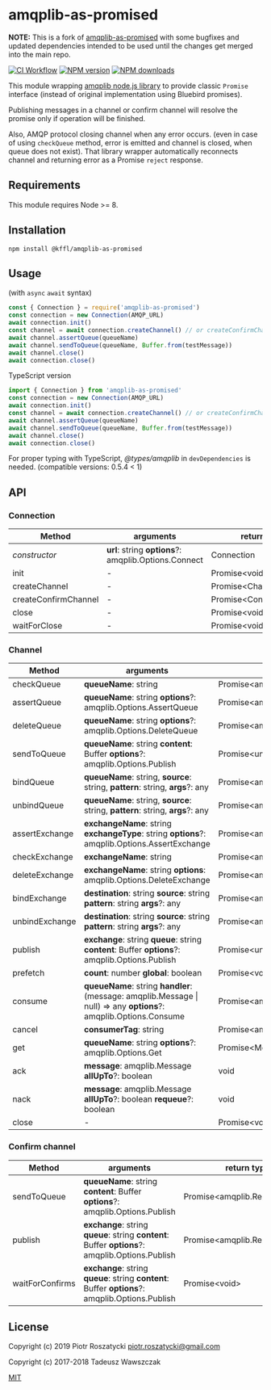 # amqplib-as-promised

**NOTE:** This is a fork of [amqplib-as-promised](https://github.com/twawszczak/amqplib-as-promised)
with some bugfixes and updated dependencies intended to be used until the
changes get merged into the main repo.

<!-- markdownlint-disable -->

[![CI Workflow](https://github.com/kffl/amqplib-as-promised/actions/workflows/ci.yml/badge.svg)](https://github.com/kffl/amqplib-as-promised/actions/workflows/ci.yml)
[![NPM version](https://img.shields.io/npm/v/@kffl/amqplib-as-promised.svg?style=flat)](https://www.npmjs.com/package/@kffl/amqplib-as-promised)
[![NPM downloads](https://img.shields.io/npm/dm/@kffl/amqplib-as-promised.svg?style=flat)](https://www.npmjs.com/package/@kffl/amqplib-as-promised)

<!-- markdownlint-enable -->

This module wrapping [amqplib node.js
library](http://www.squaremobius.net/amqp.node/channel_api.html) to provide
classic `Promise` interface (instead of original implementation using Bluebird
promises).

Publishing messages in a channel or confirm channel will resolve the promise
only if operation will be finished.

Also, AMQP protocol closing channel when any error occurs. (even in case of
using `checkQueue` method, error is emitted and channel is closed, when queue
does not exist). That library wrapper automatically reconnects channel and
returning error as a Promise `reject` response.

## Requirements

This module requires Node >= 8.

## Installation

```shell
npm install @kffl/amqplib-as-promised
```

## Usage

(with `async` `await` syntax)

```js
const { Connection } = require('amqplib-as-promised')
const connection = new Connection(AMQP_URL)
await connection.init()
const channel = await connection.createChannel() // or createConfirmChannel
await channel.assertQueue(queueName)
await channel.sendToQueue(queueName, Buffer.from(testMessage))
await channel.close()
await connection.close()
```

TypeScript version

```ts
import { Connection } from 'amqplib-as-promised'
const connection = new Connection(AMQP_URL)
await connection.init()
const channel = await connection.createChannel() // or createConfirmChannel
await channel.assertQueue(queueName)
await channel.sendToQueue(queueName, Buffer.from(testMessage))
await channel.close()
await connection.close()
```

For proper typing with TypeScript, _@types/amqplib_ in `devDependencies` is
needed. (compatible versions: 0.5.4 < 1)

## API

<!-- markdownlint-disable MD013 -->

### Connection

| Method               | arguments                                             | return type              | notes |
| -------------------- | ----------------------------------------------------- | ------------------------ | ----- |
| _constructor_        | **url**: string **options**?: amqplib.Options.Connect | Connection               |       |
| init                 | -                                                     | Promise\<void>           |       |
| createChannel        | -                                                     | Promise\<Channel>        |       |
| createConfirmChannel | -                                                     | Promise\<ConfirmChannel> |       |
| close                | -                                                     | Promise\<void>           |       |
| waitForClose         | -                                                     | Promise\<void>           |       |

### Channel

| Method         | arguments                                                                                                          | return type                              | notes |
| -------------- | ------------------------------------------------------------------------------------------------------------------ | ---------------------------------------- | ----- |
| checkQueue     | **queueName**: string                                                                                              | Promise\<amqplib.Replies.AssertQueue>    |       |
| assertQueue    | **queueName**: string **options**?: amqplib.Options.AssertQueue                                                    | Promise\<amqplib.Replies.AssertQueue>    |       |
| deleteQueue    | **queueName**: string **options**?: amqplib.Options.DeleteQueue                                                    | Promise\<amqplib.Replies.DeleteQueue>    |       |
| sendToQueue    | **queueName**: string **content**: Buffer **options**?: amqplib.Options.Publish                                    | Promise\<unknown>                        |       |
| bindQueue      | **queueName**: string, **source**: string, **pattern**: string, **args**?: any                                     | Promise\<amqplib.Replies.Empty>          |       |
| unbindQueue    | **queueName**: string, **source**: string, **pattern**: string, **args**?: any                                     | Promise\<amqplib.Replies.Empty>          |       |
| assertExchange | **exchangeName**: string **exchangeType**: string **options**?: amqplib.Options.AssertExchange                     | Promise\<amqplib.Replies.AssertExchange> |       |
| checkExchange  | **exchangeName**: string                                                                                           | Promise\<amqplib.Replies.Empty>          |       |
| deleteExchange | **exchangeName**: string **options**: amqplib.Options.DeleteExchange                                               | Promise\<amqplib.Replies.Empty>          |       |
| bindExchange   | **destination**: string **source**: string **pattern**: string **args**?: any                                      | Promise\<amqplib.Replies.Empty>          |       |
| unbindExchange | **destination**: string **source**: string **pattern**: string **args**?: any                                      | Promise\<amqplib.Replies.Empty>          |       |
| publish        | **exchange**: string **queue**: string **content**: Buffer **options**?: amqplib.Options.Publish                   | Promise\<unknown>                        |       |
| prefetch       | **count**: number **global**: boolean                                                                              | Promise\<void>                           |       |
| consume        | **queueName**: string **handler**: (message: amqplib.Message \| null) => any **options**?: amqplib.Options.Consume | Promise\<amqplib.Replies.Consume>        |       |
| cancel         | **consumerTag**: string                                                                                            | Promise\<amqplib.Replies.Empty>          |       |
| get            | **queueName**: string **options**?: amqplib.Options.Get                                                            | Promise\<Message \| false>               |       |
| ack            | **message**: amqplib.Message **allUpTo**?: boolean                                                                 | void                                     |       |
| nack           | **message**: amqplib.Message **allUpTo**?: boolean **requeue**?: boolean                                           | void                                     |       |
| close          | -                                                                                                                  | Promise\<void>                           |       |

### Confirm channel

| Method          | arguments                                                                                        | return type                     | notes |
| --------------- | ------------------------------------------------------------------------------------------------ | ------------------------------- | ----- |
| sendToQueue     | **queueName**: string **content**: Buffer **options**?: amqplib.Options.Publish                  | Promise\<amqplib.Replies.Empty> |       |
| publish         | **exchange**: string **queue**: string **content**: Buffer **options**?: amqplib.Options.Publish | Promise\<amqplib.Replies.Empty> |       |
| waitForConfirms | **exchange**: string **queue**: string **content**: Buffer **options**?: amqplib.Options.Publish | Promise\<void>                  |       |

<!-- markdownlint-enable MD013 -->

## License

Copyright (c) 2019 Piotr Roszatycki <piotr.roszatycki@gmail.com>

Copyright (c) 2017-2018 Tadeusz Wawszczak

[MIT](https://opensource.org/licenses/MIT)
